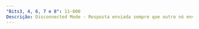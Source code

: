 ```yaml
---
"Bits3, 4, 6, 7 e 8": 11-000
Descrição: Disconnected Mode - Resposta enviada sempre que outro nó envia um comando a indicar que o nó não está em ligação. Esta resposta é igualmente usada para indicar a não aceitação de um comando.
---
```

